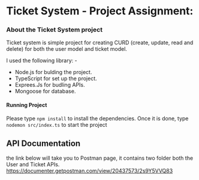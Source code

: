 # Ticket System - Project Assignment:

### About the Ticket System project
Ticket system is simple project for creating CURD (create, update, read and delete) for both the user model and ticket model.

I used the following library: -
- Node.js for bulding the project.    
- TypeScript for set up the project.
- Exprees.Js for budling APIs.
- Mongoose for database.



#### Running Project
Please type `npm install` to install the dependencies. 
Once it is done, type `nodemon src/index.ts` to start the project





## API Documentation
the link below will take you to Postman page, it contains two folder both the User and Ticket APIs.
https://documenter.getpostman.com/view/20437573/2s9Y5VVQ83
